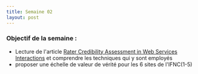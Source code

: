 ```yaml
---
title: Semaine 02
layout: post
---
```



### Objectif de la semaine : 
- Lecture de l'article [Rater Credibility Assessment in Web Services Interactions](https://www.researchgate.net/publication/220301864_Rater_Credibility_Assessment_in_Web_Services_Interactions) et comprendre les techniques qui y sont employés 
- proposer une échelle de valeur de vérité pour les 6 sites de l'IFNC(1-5) 



